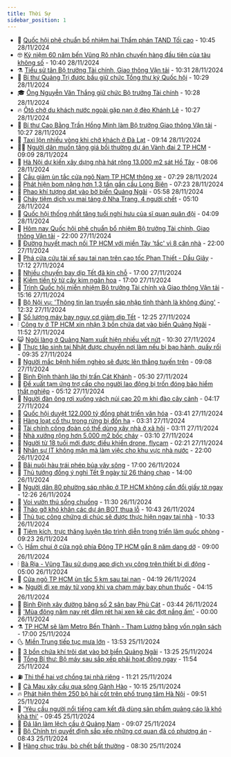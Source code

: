 ```yaml
---
title: Thời Sự
sidebar_position: 1
---
```


<!-- vnexpress-thoi-su:START -->
- 🦒 [Quốc hội phê chuẩn bổ nhiệm hai Thẩm phán TAND Tối cao](https://vnexpress.net/quoc-hoi-phe-chuan-bo-nhiem-hai-tham-phan-tand-toi-cao-4821507.html) - 10:45 28/11/2024
- 🤓 [Kỷ niệm 60 năm bến Vũng Rô nhận chuyến hàng đầu tiên của tàu không số](https://vnexpress.net/ky-niem-60-nam-ben-vung-ro-nhan-chuyen-hang-dau-tien-cua-tau-khong-so-4821583.html) - 10:40 28/11/2024
- ⚗️ [Tiểu sử tân Bộ trưởng Tài chính, Giao thông Vận tải](https://vnexpress.net/tieu-su-tan-bo-truong-tai-chinh-giao-thong-van-tai-4821448.html) - 10:31 28/11/2024
- 🌊 [Bí thư Quảng Trị được bầu giữ chức Tổng thư ký Quốc hội](https://vnexpress.net/bi-thu-quang-tri-duoc-bau-giu-chuc-tong-thu-ky-quoc-hoi-4805988.html) - 10:29 28/11/2024
- 🎓 [Ông Nguyễn Văn Thắng giữ chức Bộ trưởng Tài chính](https://vnexpress.net/ong-nguyen-van-thang-giu-chuc-bo-truong-tai-chinh-4820550.html) - 10:28 28/11/2024
- 🔥 [Ôtô chở du khách nước ngoài gặp nạn ở đèo Khánh Lê](https://vnexpress.net/oto-cho-du-khach-nuoc-ngoai-gap-nan-o-deo-khanh-le-4821598.html) - 10:27 28/11/2024
- 🦏 [Bí thư Cao Bằng Trần Hồng Minh làm Bộ trưởng Giao thông Vận tải](https://vnexpress.net/bi-thu-cao-bang-tran-hong-minh-lam-bo-truong-giao-thong-van-tai-4820571.html) - 10:27 28/11/2024
- 👺 [Taxi lộn nhiều vòng khi chở khách ở Đà Lạt](https://vnexpress.net/taxi-lon-nhieu-vong-khi-cho-khach-o-da-lat-4821515.html) - 09:14 28/11/2024
- 🧑‍🏫 [Người dân muốn tăng giá bồi thường dự án Vành đai 2 TP HCM](https://vnexpress.net/nguoi-dan-muon-tang-gia-boi-thuong-du-an-vanh-dai-2-tp-hcm-4821540.html) - 09:09 28/11/2024
- 🚦 [Hà Nội dự kiến xây dựng nhà hát rộng 13.000 m2 sát Hồ Tây](https://vnexpress.net/ha-noi-du-kien-xay-dung-nha-hat-rong-13-000-m2-sat-ho-tay-4821450.html) - 08:06 28/11/2024
- 🎉 [Cầu giảm ùn tắc cửa ngõ Nam TP HCM thông xe](https://vnexpress.net/cau-giam-un-tac-cua-ngo-nam-tp-hcm-thong-xe-4821453.html) - 07:29 28/11/2024
- 🦒 [Phát hiện bom nặng hơn 1,3 tấn gần cầu Long Biên](https://vnexpress.net/phat-hien-bom-nang-hon-1-3-tan-gan-cau-long-bien-4821467.html) - 07:23 28/11/2024
- 🤗 [Phao khí tượng dạt vào bờ biển Quảng Ngãi](https://vnexpress.net/phao-khi-tuong-dat-vao-bo-bien-quang-ngai-4821428.html) - 05:58 28/11/2024
- 💼 [Cháy tiệm dịch vụ mai táng ở Nha Trang, 4 người chết](https://vnexpress.net/chay-tiem-dich-vu-mai-tang-o-nha-trang-4-nguoi-chet-4821429.html) - 05:10 28/11/2024
- 🤩 [Quốc hội thống nhất tăng tuổi nghỉ hưu của sĩ quan quân đội](https://vnexpress.net/quoc-hoi-thong-nhat-tang-tuoi-nghi-huu-cua-si-quan-quan-doi-4821269.html) - 04:09 28/11/2024
- 🤡 [Hôm nay Quốc hội phê chuẩn bổ nhiệm Bộ trưởng Tài chính, Giao thông Vận tải](https://vnexpress.net/hom-nay-quoc-hoi-phe-chuan-bo-nhiem-bo-truong-tai-chinh-giao-thong-van-tai-4821180.html) - 22:00 27/11/2024
- 💯 [Đường huyết mạch nối TP HCM với miền Tây &#39;tắc&#39; vì 8 căn nhà](https://vnexpress.net/duong-huyet-mach-noi-tp-hcm-voi-mien-tay-tac-vi-8-can-nha-4820690.html) - 22:00 27/11/2024
- 👺 [Phá cửa cứu tài xế sau tai nạn trên cao tốc Phan Thiết - Dầu Giây](https://vnexpress.net/pha-cua-cuu-tai-xe-sau-tai-nan-tren-cao-toc-phan-thiet-dau-giay-4821206.html) - 17:12 27/11/2024
- 🌮 [Nhiều chuyến bay dịp Tết đã kín chỗ](https://vnexpress.net/nhieu-chuyen-bay-dip-tet-da-kin-cho-4821186.html) - 17:00 27/11/2024
- 🥸 [Kiếm tiền tỷ từ cây kim ngân hoa](https://vnexpress.net/kiem-tien-ty-tu-cay-kim-ngan-hoa-4820157.html) - 17:00 27/11/2024
- 🐻 [Trình Quốc hội miễn nhiệm Bộ trưởng Tài chính và Giao thông Vận tải](https://vnexpress.net/trinh-quoc-hoi-mien-nhiem-bo-truong-tai-chinh-va-giao-thong-van-tai-4821193.html) - 15:16 27/11/2024
- 👀 [Bộ Nội vụ: &#39;Thông tin lan truyền sáp nhập tỉnh thành là không đúng&#39;](https://vnexpress.net/bo-noi-vu-thong-tin-lan-truyen-sap-nhap-tinh-thanh-la-khong-dung-4821127.html) - 12:32 27/11/2024
- 🤔 [Số lượng máy bay nguy cơ giảm dịp Tết](https://vnexpress.net/so-luong-may-bay-nguy-co-giam-dip-tet-4821150.html) - 12:25 27/11/2024
- 🕯 [Công ty ở TP HCM xin nhận 3 bồn chứa dạt vào biển Quảng Ngãi](https://vnexpress.net/cong-ty-o-tp-hcm-xin-nhan-3-bon-chua-dat-vao-bien-quang-ngai-4821140.html) - 11:52 27/11/2024
- 😺 [Ngôi làng ở Quảng Nam xuất hiện nhiều vết nứt](https://vnexpress.net/ngoi-lang-o-quang-nam-xuat-hien-nhieu-vet-nut-4821085.html) - 10:30 27/11/2024
- 🦆 [Thực tập sinh tại Nhật được chuyển nơi làm nếu bị bạo hành, quấy rối](https://vnexpress.net/thuc-tap-sinh-tai-nhat-duoc-chuyen-noi-lam-neu-bi-bao-hanh-quay-roi-4821055.html) - 09:35 27/11/2024
- 🧰 [Người mắc bệnh hiểm nghèo sẽ được lên thẳng tuyến trên](https://vnexpress.net/nguoi-mac-benh-hiem-ngheo-se-duoc-len-thang-tuyen-tren-4821058.html) - 09:08 27/11/2024
- 🦍 [Bình Định thành lập thị trấn Cát Khánh](https://vnexpress.net/binh-dinh-thanh-lap-thi-tran-cat-khanh-4820840.html) - 05:30 27/11/2024
- 🧰 [Đề xuất tạm ứng trợ cấp cho người lao động bị trốn đóng bảo hiểm thất nghiệp](https://vnexpress.net/de-xuat-tam-ung-tro-cap-cho-nguoi-lao-dong-bi-tron-dong-bao-hiem-that-nghiep-4820891.html) - 05:12 27/11/2024
- 💃 [Người đàn ông rơi xuống vách núi cao 20 m khi đào cây cảnh](https://vnexpress.net/nguoi-dan-ong-roi-xuong-vach-nui-cao-20-m-khi-dao-cay-canh-4820910.html) - 04:17 27/11/2024
- 🧰 [Quốc hội duyệt 122.000 tỷ đồng phát triển văn hóa](https://vnexpress.net/quoc-hoi-duyet-122-000-ty-dong-phat-trien-van-hoa-4820837.html) - 03:41 27/11/2024
- 🚀 [Hàng loạt cổ thụ trong rừng bị đốn hạ](https://vnexpress.net/hang-loat-co-thu-trong-rung-bi-don-ha-4820315.html) - 03:31 27/11/2024
- 🎊 [Tài chính công đoàn có thể dùng xây nhà ở xã hội](https://vnexpress.net/tai-chinh-cong-doan-co-the-dung-xay-nha-o-xa-hoi-4820815.html) - 03:11 27/11/2024
- 🤭 [Nhà xưởng rộng hơn 5.000 m2 bốc cháy](https://vnexpress.net/nha-xuong-rong-hon-5-000-m2-boc-chay-4820865.html) - 03:10 27/11/2024
- 🤗 [Người từ 18 tuổi mới được điều khiển drone, flycam](https://vnexpress.net/nguoi-tu-18-tuoi-moi-duoc-dieu-khien-drone-flycam-4820819.html) - 02:21 27/11/2024
- 🌈 [Nhân sự IT không mặn mà làm việc cho khu vực nhà nước](https://vnexpress.net/nhan-su-it-khong-man-ma-lam-viec-cho-khu-vuc-nha-nuoc-4820530.html) - 22:00 26/11/2024
- 🦣 [Bãi nuôi hàu trái phép bủa vây sông](https://vnexpress.net/bai-nuoi-hau-trai-phep-bua-vay-song-4820711.html) - 17:00 26/11/2024
- 🎡 [Thủ tướng đồng ý nghỉ Tết 9 ngày từ 26 tháng chạp](https://vnexpress.net/thu-tuong-dong-y-nghi-tet-9-ngay-tu-26-thang-chap-4820716.html) - 14:00 26/11/2024
- 🦏 [Người dân 80 phường sáp nhập ở TP HCM không cần đổi giấy tờ ngay](https://vnexpress.net/nguoi-dan-80-phuong-sap-nhap-o-tp-hcm-khong-can-doi-giay-to-ngay-4820701.html) - 12:26 26/11/2024
- 🎊 [Voi vườn thú sổng chuồng](https://vnexpress.net/voi-vuon-thu-song-chuong-4820683.html) - 11:30 26/11/2024
- 🫶 [Tháo gỡ khó khăn các dự án BOT thua lỗ](https://vnexpress.net/thao-go-kho-khan-cac-du-an-bot-thua-lo-4820113.html) - 10:43 26/11/2024
- 🤔 [Thủ tục công chứng di chúc sẽ được thực hiện ngay tại nhà](https://vnexpress.net/thu-tuc-cong-chung-di-chuc-se-duoc-thuc-hien-ngay-tai-nha-4820587.html) - 10:33 26/11/2024
- 🤠 [Tiêm kích, trực thăng luyện tập trình diễn trong triển lãm quốc phòng](https://vnexpress.net/tiem-kich-truc-thang-luyen-tap-trinh-dien-trong-trien-lam-quoc-phong-4820562.html) - 09:23 26/11/2024
- 🌜 [Hầm chui ở cửa ngõ phía Đông TP HCM gần 8 năm dang dở](https://vnexpress.net/ham-chui-o-cua-ngo-phia-dong-tp-hcm-gan-8-nam-dang-do-4820601.html) - 09:00 26/11/2024
- 🕯 [Bà Rịa - Vũng Tàu sử dụng app dịch vụ công trên thiết bị di động](https://vnexpress.net/ba-ria-vung-tau-su-dung-app-dich-vu-cong-tren-thiet-bi-di-dong-4820218.html) - 05:00 26/11/2024
- 🤔 [Cửa ngõ TP HCM ùn tắc 5 km sau tai nạn](https://vnexpress.net/cua-ngo-tp-hcm-un-tac-5-km-sau-tai-nan-4820469.html) - 04:19 26/11/2024
- 🏊 [Người đi xe máy tử vong khi va chạm máy bay phun thuốc](https://vnexpress.net/nguoi-di-xe-may-tu-vong-khi-va-cham-may-bay-phun-thuoc-4820353.html) - 04:15 26/11/2024
- 🌮 [Bình Định xây đường băng số 2 sân bay Phù Cát](https://vnexpress.net/binh-dinh-xay-duong-bang-so-2-san-bay-phu-cat-4820399.html) - 03:44 26/11/2024
- 🫣 [&#39;Mùa đông năm nay rét đậm rét hại xen kẽ các đợt nắng ấm&#39;](https://vnexpress.net/mua-dong-nam-nay-ret-dam-ret-hai-xen-ke-cac-dot-nang-am-4818372.html) - 00:00 26/11/2024
- ⚗️ [TP HCM sẽ làm Metro Bến Thành - Tham Lương bằng vốn ngân sách](https://vnexpress.net/tp-hcm-se-lam-metro-ben-thanh-tham-luong-bang-von-ngan-sach-4820259.html) - 17:00 25/11/2024
- 🌜 [Miền Trung tiếp tục mưa lớn](https://vnexpress.net/mien-trung-tiep-tuc-mua-lon-4820230.html) - 13:53 25/11/2024
- 🌁 [3 bồn chứa khí trôi dạt vào bờ biển Quảng Ngãi](https://vnexpress.net/3-bon-chua-khi-troi-dat-vao-bo-bien-quang-ngai-4820266.html) - 13:25 25/11/2024
- 🐲 [Tổng Bí thư: Bộ máy sau sắp xếp phải hoạt động ngay](https://vnexpress.net/tong-bi-thu-bo-may-sau-sap-xep-phai-hoat-dong-ngay-4820246.html) - 11:54 25/11/2024
- ⛽️ [Thi thể hai vợ chồng tại nhà riêng](https://vnexpress.net/thi-the-hai-vo-chong-tai-nha-rieng-4820254.html) - 11:21 25/11/2024
- 🗽 [Cà Mau xây cầu qua sông Gành Hào](https://vnexpress.net/ca-mau-xay-cau-qua-song-ganh-hao-4820182.html) - 10:15 25/11/2024
- 🔥 [Phát hiện thêm 250 bộ hài cốt trên phố trung tâm Hà Nội](https://vnexpress.net/phat-hien-them-250-bo-hai-cot-tren-pho-trung-tam-ha-noi-4820187.html) - 09:51 25/11/2024
- 💯 [&#39;Yêu cầu người nổi tiếng cam kết đã dùng sản phẩm quảng cáo là khó khả thi&#39;](https://vnexpress.net/yeu-cau-nguoi-noi-tieng-cam-ket-da-dung-san-pham-quang-cao-la-kho-kha-thi-4820124.html) - 09:45 25/11/2024
- 🦆 [Đá lăn làm lệch cầu ở Quảng Nam](https://vnexpress.net/da-lan-lam-lech-cau-o-quang-nam-4820153.html) - 09:07 25/11/2024
- 🫣 [Bộ Chính trị quyết định sắp xếp những cơ quan đã có phương án](https://vnexpress.net/bo-chinh-tri-quyet-dinh-sap-xep-nhung-co-quan-da-co-phuong-an-4820168.html) - 08:43 25/11/2024
- 🤡 [Hàng chục trâu, bò chết bất thường](https://vnexpress.net/hang-chuc-trau-bo-chet-bat-thuong-4820035.html) - 08:30 25/11/2024<!-- vnexpress-thoi-su:END -->